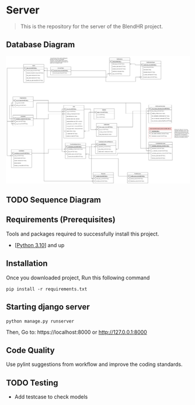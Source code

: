 # Server

> This is the repository for the server of the BlendHR project.

## Database Diagram
![Database Diagram](/docs/database_diagram.png)

## TODO Sequence Diagram

## Requirements (Prerequisites)
Tools and packages required to successfully install this project.

- [[Python 3.10](https://realpython.com/installing-python/)] and up 

## Installation

Once you downloaded project, Run this following command
```
pip install -r requirements.txt
```

## Starting django server
```
python manage.py runserver
```
Then, Go to: https://localhost:8000 or http://127.0.0.1:8000

## Code Quality

Use pylint suggestions from workflow and improve the coding standards.

## TODO Testing

- Add testcase to check models

